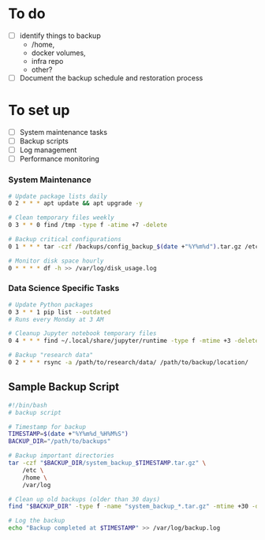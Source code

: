 
# To do
- [ ] identify things to backup
    - /home, 
    - docker volumes, 
    - infra repo
    - other?
- [ ] Document the backup schedule and restoration process

# To set up
- [ ] System maintenance tasks
- [ ] Backup scripts
- [ ] Log management
- [ ] Performance monitoring

### System Maintenance
```bash
# Update package lists daily
0 2 * * * apt update && apt upgrade -y

# Clean temporary files weekly
0 3 * * 0 find /tmp -type f -atime +7 -delete

# Backup critical configurations
0 1 * * * tar -czf /backups/config_backup_$(date +"%Y%m%d").tar.gz /etc/

# Monitor disk space hourly
0 * * * * df -h >> /var/log/disk_usage.log
```

### Data Science Specific Tasks
```bash
# Update Python packages
0 3 * * 1 pip list --outdated
# Runs every Monday at 3 AM

# Cleanup Jupyter notebook temporary files
0 4 * * * find ~/.local/share/jupyter/runtime -type f -mtime +3 -delete

# Backup "research data"
0 2 * * * rsync -a /path/to/research/data/ /path/to/backup/location/
```

## Sample Backup Script

```bash
#!/bin/bash
# backup script

# Timestamp for backup
TIMESTAMP=$(date +"%Y%m%d_%H%M%S")
BACKUP_DIR="/path/to/backups"

# Backup important directories
tar -czf "$BACKUP_DIR/system_backup_$TIMESTAMP.tar.gz" \
    /etc \
    /home \
    /var/log

# Clean up old backups (older than 30 days)
find "$BACKUP_DIR" -type f -name "system_backup_*.tar.gz" -mtime +30 -delete

# Log the backup
echo "Backup completed at $TIMESTAMP" >> /var/log/backup.log